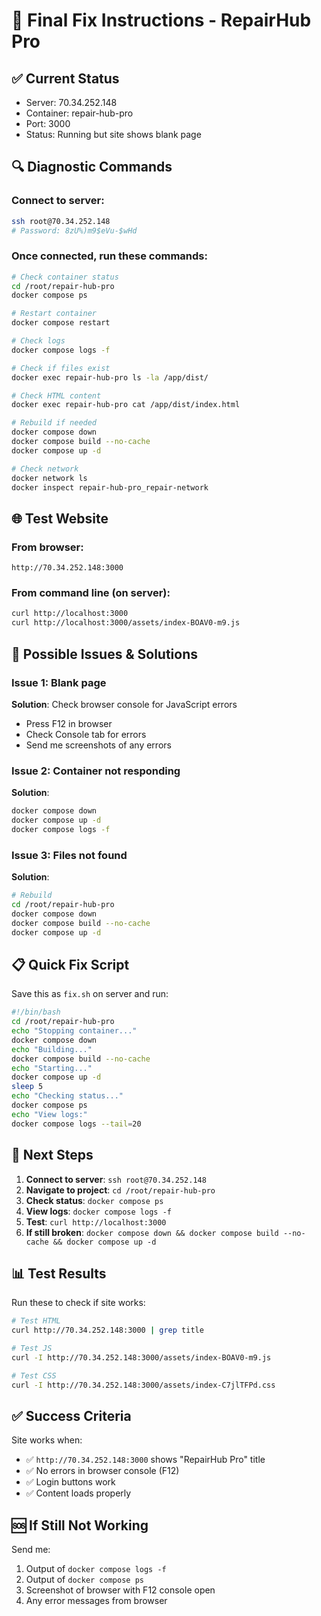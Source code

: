 # 🔧 Final Fix Instructions - RepairHub Pro

## ✅ Current Status
- Server: 70.34.252.148
- Container: repair-hub-pro
- Port: 3000
- Status: Running but site shows blank page

## 🔍 Diagnostic Commands

### Connect to server:
```bash
ssh root@70.34.252.148
# Password: 8zU%)m9$eVu-$wHd
```

### Once connected, run these commands:

```bash
# Check container status
cd /root/repair-hub-pro
docker compose ps

# Restart container
docker compose restart

# Check logs
docker compose logs -f

# Check if files exist
docker exec repair-hub-pro ls -la /app/dist/

# Check HTML content
docker exec repair-hub-pro cat /app/dist/index.html

# Rebuild if needed
docker compose down
docker compose build --no-cache
docker compose up -d

# Check network
docker network ls
docker inspect repair-hub-pro_repair-network
```

## 🌐 Test Website

### From browser:
```
http://70.34.252.148:3000
```

### From command line (on server):
```bash
curl http://localhost:3000
curl http://localhost:3000/assets/index-BOAV0-m9.js
```

## 🔧 Possible Issues & Solutions

### Issue 1: Blank page
**Solution**: Check browser console for JavaScript errors
- Press F12 in browser
- Check Console tab for errors
- Send me screenshots of any errors

### Issue 2: Container not responding
**Solution**: 
```bash
docker compose down
docker compose up -d
docker compose logs -f
```

### Issue 3: Files not found
**Solution**:
```bash
# Rebuild
cd /root/repair-hub-pro
docker compose down
docker compose build --no-cache
docker compose up -d
```

## 📋 Quick Fix Script

Save this as `fix.sh` on server and run:

```bash
#!/bin/bash
cd /root/repair-hub-pro
echo "Stopping container..."
docker compose down
echo "Building..."
docker compose build --no-cache
echo "Starting..."
docker compose up -d
sleep 5
echo "Checking status..."
docker compose ps
echo "View logs:"
docker compose logs --tail=20
```

## 🎯 Next Steps

1. **Connect to server**: `ssh root@70.34.252.148`
2. **Navigate to project**: `cd /root/repair-hub-pro`
3. **Check status**: `docker compose ps`
4. **View logs**: `docker compose logs -f`
5. **Test**: `curl http://localhost:3000`
6. **If still broken**: `docker compose down && docker compose build --no-cache && docker compose up -d`

## 📊 Test Results

Run these to check if site works:

```bash
# Test HTML
curl http://70.34.252.148:3000 | grep title

# Test JS
curl -I http://70.34.252.148:3000/assets/index-BOAV0-m9.js

# Test CSS
curl -I http://70.34.252.148:3000/assets/index-C7jlTFPd.css
```

## ✅ Success Criteria

Site works when:
- ✅ `http://70.34.252.148:3000` shows "RepairHub Pro" title
- ✅ No errors in browser console (F12)
- ✅ Login buttons work
- ✅ Content loads properly

## 🆘 If Still Not Working

Send me:
1. Output of `docker compose logs -f`
2. Output of `docker compose ps`
3. Screenshot of browser with F12 console open
4. Any error messages from browser

